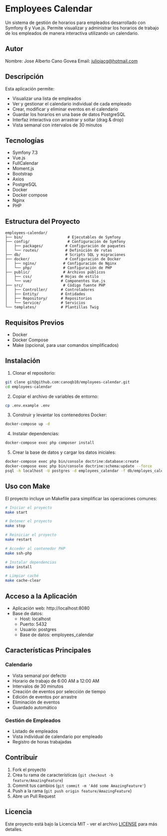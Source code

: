 # Employees Calendar

Un sistema de gestión de horarios para empleados desarrollado con Symfony 6 y Vue.js. Permite visualizar y administrar los horarios de trabajo de los empleados de manera interactiva utilizando un calendario.

## Autor
Nombre: Jose Alberto Cano Govea
Email: juliojacg@hotmail.com


## Descripción
Esta aplicación permite:
- Visualizar una lista de empleados
- Ver y gestionar el calendario individual de cada empleado
- Crear, modificar y eliminar eventos en el calendario
- Guardar los horarios en una base de datos PostgreSQL
- Interfaz interactiva con arrastrar y soltar (drag & drop)
- Vista semanal con intervalos de 30 minutos

## Tecnologías

- Symfony 7.3
- Vue.js
- FullCalendar
- Moment.js
- Bootstrap
- Axios
- PostgreSQL
- Docker
- Docker compose
- Nginx
- PHP

## Estructura del Proyecto
```
employees-calendar/
├── bin/                    # Ejecutables de Symfony
├── config/                 # Configuración de Symfony
│   ├── packages/          # Configuración de paquetes
│   └── routes/            # Definición de rutas
├── db/                    # Scripts SQL y migraciones
├── docker/                # Configuración de Docker
│   ├── nginx/            # Configuración de Nginx
│   └── php/              # Configuración de PHP
├── public/               # Archivos públicos
│   ├── css/             # Hojas de estilo
│   └── vue/             # Componentes Vue.js
├── src/                  # Código fuente PHP
│   ├── Controller/      # Controladores
│   ├── Entity/          # Entidades
│   ├── Repository/      # Repositorios
│   └── Service/         # Servicios
└── templates/           # Plantillas Twig
```

## Requisitos Previos
- Docker
- Docker Compose
- Make (opcional, para usar comandos simplificados)

## Instalación

1. Clonar el repositorio:
```bash
git clone git@github.com:canoqb10/employees-calendar.git
cd employees-calendar
```

2. Copiar el archivo de variables de entorno:
```bash
cp .env.example .env
```

3. Construir y levantar los contenedores Docker:
```bash
docker-compose up -d
```

4. Instalar dependencias:
```bash
docker-compose exec php composer install
```

5. Crear la base de datos y cargar los datos iniciales:
```bash
docker-compose exec php bin/console doctrine:database:create
docker-compose exec php bin/console doctrine:schema:update --force
psql -h localhost -U postgres -d employees_calendar -f db/employes_calendar_model.sql
```

## Uso con Make

El proyecto incluye un Makefile para simplificar las operaciones comunes:

```bash
# Iniciar el proyecto
make start

# Detener el proyecto
make stop

# Reiniciar el proyecto
make restart

# Acceder al contenedor PHP
make ssh-php

# Instalar dependencias
make install

# Limpiar caché
make cache-clear
```

## Acceso a la Aplicación

- Aplicación web: http://localhost:8080
- Base de datos:
  - Host: localhost
  - Puerto: 5432
  - Usuario: postgres
  - Base de datos: employees_calendar

## Características Principales

### Calendario
- Vista semanal por defecto
- Horario de trabajo de 6:00 AM a 12:00 AM
- Intervalos de 30 minutos
- Creación de eventos por selección de tiempo
- Edición de eventos por arrastre
- Eliminación de eventos
- Guardado automático

### Gestión de Empleados
- Listado de empleados
- Vista individual de calendario por empleado
- Registro de horas trabajadas

## Contribuir
1. Fork el proyecto
2. Crea tu rama de características (`git checkout -b feature/AmazingFeature`)
3. Commit tus cambios (`git commit -m 'Add some AmazingFeature'`)
4. Push a la rama (`git push origin feature/AmazingFeature`)
5. Abre un Pull Request

## Licencia
Este proyecto está bajo la Licencia MIT - ver el archivo [LICENSE](LICENSE) para más detalles.
